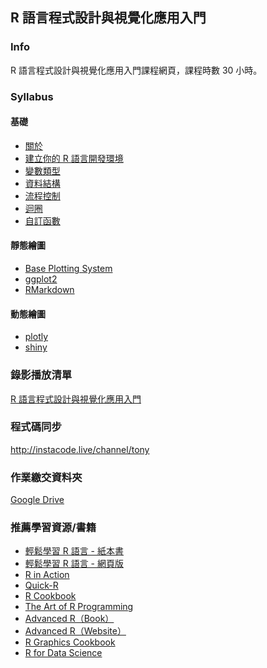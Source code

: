 ## R 語言程式設計與視覺化應用入門

### Info

R 語言程式設計與視覺化應用入門課程網頁，課程時數 30 小時。

### Syllabus

#### 基礎

- [關於](http://yaojenkuo.io/learn-r-ntub/about.html)
- [建立你的 R 語言開發環境](http://yaojenkuo.io/learn-r-ntub/installation.html)
- [變數類型](http://yaojenkuo.io/learn-r-ntub/var_types.html)
- [資料結構](http://yaojenkuo.io/learn-r-ntub/data_str.html)
- [流程控制](http://yaojenkuo.io/learn-r-ntub/ifelse.html)
- [迴圈](http://yaojenkuo.io/learn-r-ntub/loop.html)
- [自訂函數](http://yaojenkuo.io/learn-r-ntub/function.html)

#### 靜態繪圖

- [Base Plotting System](http://yaojenkuo.io/learn-r-ntub/base_plotting_system.html)
- [ggplot2](http://yaojenkuo.io/learn-r-ntub/ggplot2.html)
- [RMarkdown]()

#### 動態繪圖

- [plotly]()
- [shiny]()

### 錄影播放清單

[R 語言程式設計與視覺化應用入門](https://www.youtube.com/playlist?list=PLEq7iw5uOtuUYkUIbMjdsMnsUGd4N2TzW)

### 程式碼同步

<http://instacode.live/channel/tony>

### 作業繳交資料夾

[Google Drive](https://drive.google.com/drive/folders/1XbNBxb4i3QnqVwCUysEVLVVApN6vWr8c?usp=sharing)

### 推薦學習資源/書籍

- [輕鬆學習 R 語言 - 紙本書](http://www.books.com.tw/products/0010763975)
- [輕鬆學習 R 語言 - 網頁版](http://www.learn-r-the-easy-way.tw)
- [R in Action](https://www.manning.com/books/r-in-action-second-edition)
- [Quick-R](http://www.statmethods.net/)
- [R Cookbook](http://shop.oreilly.com/product/9780596809164.do)
- [The Art of R Programming](https://www.amazon.com/Art-Programming-Statistical-Software-Design/dp/1593273843)
- [Advanced R（Book）](https://www.amazon.com/Advanced-Chapman-Hall-Hadley-Wickham/dp/1466586966)
- [Advanced R（Website）](http://adv-r.had.co.nz/)
- [R Graphics Cookbook](http://shop.oreilly.com/product/0636920023135.do)
- [R for Data Science](http://r4ds.had.co.nz/)